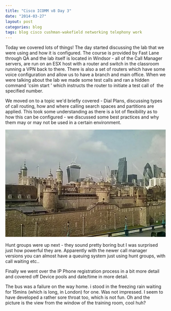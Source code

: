 ```yaml
---
title: "Cisco ICOMM v8 Day 3"
date: "2014-03-27"
layout: post
categories: blog
tags: blog cisco cushman-wakefield networking telephony work
---
```


Today we covered lots of things! The day started discussing the lab that we were using and how it is configured. The course is provided by Fast Lane through QA and the lab itself is located in Windsor - all of the Call Manager servers, are run on an ESX host with a router and switch in the classroom running a VPN back to there. There is also a set of routers which have some voice configuration and allow us to have a branch and main office. When we were talking about the lab we made some test calls and ran a hidden command 'csim start <number>' which instructs the router to initiate a test call of  the specified number.

We moved on to a topic we'd briefly covered - Dial Plans, discussing types of call routing, how and where calling search spaces and partitions are applied. This took some understanding as there is a lot of flexibility as to how this can be configured - we discussed some best practices and why them may or may not be used in a certain environment.

![icomm3](/assets/img/import/af565-img_20140327_111938.jpg)

Hunt groups were up next - they sound pretty boring but I was surprised just how powerful they are. Apparently with the newer call manager versions you can almost have a queuing system just using hunt groups, with call waiting etc..

Finally we went over the IP Phone registration process in a bit more detail and covered off Device pools and date/time in more detail.

The bus was a failure on the way home. i stood in the freezing rain waiting for 15mins (which is long, in London) for one. Was not impressed. I seem to have developed a rather sore throat too, which is not fun. Oh and the picture is the view from the window of the training room, cool huh?
